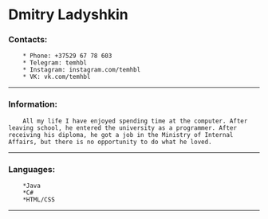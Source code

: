 # Dmitry Ladyshkin
### Contacts: 
        * Phone: +37529 67 78 603
        * Telegram: temhbl
        * Instagram: instagram.com/temhbl
        * VK: vk.com/temhbl
---

### Information:
        All my life I have enjoyed spending time at the computer. After leaving school, he entered the university as a programmer. After receiving his diploma, he got a job in the Ministry of Internal Affairs, but there is no opportunity to do what he loved.

---

### Languages:
        *Java
        *C#
        *HTML/CSS
---
  
